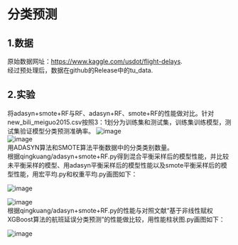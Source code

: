 # 分类预测
## 1.数据
原始数据网址：https://www.kaggle.com/usdot/flight-delays.  
经过预处理后，数据在github的Release中的tu_data.
## 2.实验
将adasyn+smote+RF与RF、adasyn+RF、smote+RF的性能做对比。针对new_bili_meiguo2015.csv按照3：1划分为训练集和测试集，训练集训练模型，测试集验证模型分类预测准确率。
![image](https://user-images.githubusercontent.com/75230726/226902478-e5db7798-19c2-4fad-8d5b-22496fd8dbf8.png)  
![image](https://user-images.githubusercontent.com/75230726/226902685-eace6204-94a9-4e2f-a156-ede2549b855c.png)  
用ADASYN算法和SMOTE算法平衡数据中的分类类别数量。  
根据qingkuang/adasyn+smote+RF.py得到混合平衡采样后的模型性能，并比较未平衡采样的模型、用adasyn平衡采样后的模型性能以及smote平衡采样后的模型性能，用宏平均.py和权重平均.py画图如下：  
  
![image](https://user-images.githubusercontent.com/75230726/226902847-212acf49-3348-414e-b178-026cb107d07d.png)  
  
![image](https://user-images.githubusercontent.com/75230726/226902896-00150145-02d3-498d-874f-690cbb35ecb5.png)  
根据qingkuang/adasyn+smote+RF.py的性能与对照文献“基于非线性赋权XGBoost算法的航班延误分类预测”的性能做比较，用性能柱状图.py画图如下：  
  
![image](https://user-images.githubusercontent.com/75230726/226903310-ef8efd1a-f69e-4dd0-92a9-402d7d5eee71.png)  






